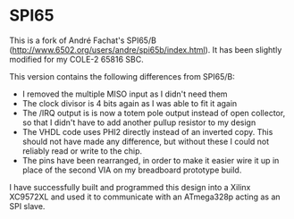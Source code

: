 SPI65
=====

This is a fork of André Fachat's SPI65/B (http://www.6502.org/users/andre/spi65b/index.html).
It has been slightly modified for my COLE-2 65816 SBC.

This version contains the following differences from SPI65/B:

- I removed the multiple MISO input as I didn't need them
- The clock divisor is 4 bits again as I was able to fit it again
- The /IRQ output is is now a totem pole output instead of open collector, so that I
  didn't have to add another pullup resistor to my design
- The VHDL code uses PHI2 directly instead of an inverted copy. This should not have
  made any difference, but without these I could not reliably read or write to the chip.
- The pins have been rearranged, in order to make it easier wire it up in place of
  the second VIA on my breadboard prototype build.

I have successfully built and programmed this design into a Xilinx XC9572XL and used
it to communicate with an ATmega328p acting as an SPI slave.
